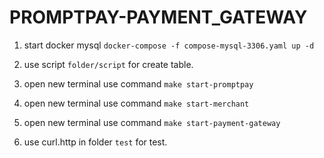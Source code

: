 # PROMPTPAY-PAYMENT_GATEWAY

1. start docker mysql
   `docker-compose -f compose-mysql-3306.yaml up -d`

2. use script `folder/script` for create table.

3. open new terminal use command `make start-promptpay`

4. open new terminal use command `make start-merchant`

5. open new terminal use command `make start-payment-gateway`

6. use curl.http in folder `test` for test.
